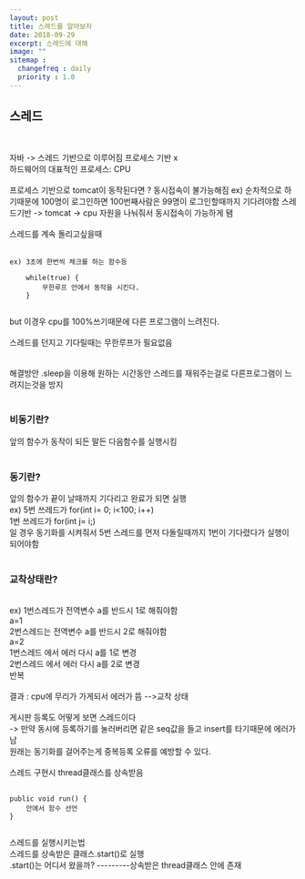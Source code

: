 ```yaml
---
layout: post
title: 스레드를 알아보자
date: 2018-09-29
excerpt: 스레드에 대해
image: ""
sitemap :
  changefreq : daily
  priority : 1.0
---
```

<div>
  <p>
    <h2>스레드</h2><br/>

자바 -> 스레드 기반으로 이루어짐 프로세스 기반 x<br/>
하드웨어의 대표적인 프로세스: CPU<br/>
<br/>
프로세스 기반으로 tomcat이 동작된다면 ? 동시접속이 불가능해짐 ex) 순차적으로 하기때문에 100명이 로그인하면 100번째사람은 99명이 로그인할때까지 기다려야함
스레드기반 -> tomcat -> cpu 자원을 나눠줘서 동시접속이 가능하게 됌
<br/><br/>
스레드를 계속 돌리고싶을때<br/>
</p>
<pre>
  <code>
ex) 3초에 한번씩 체크를 하는 함수등<br/>
    while(true) {
        무한루프 안에서 동작을 시킨다.
    }
    </code>
</pre>
<p>
but 이경우 cpu를 100%쓰기때문에 다른 프로그램이 느려진다.<br/>
<br/>
스레드를 던지고 기다릴때는 무한루프가 필요없음<br/>
<br/>
<br/>
해결방안 .sleep을 이용해 원하는 시간동안 스레드를 재워주는걸로 다른프로그램이 느려지는것을 방지<br/>
<br/>
<h3>비동기란?</h3> 앞의 함수가 동작이 되든 말든 다음함수를 실행시킴<br/>
<br/>
<h3>동기란?</h3> 앞의 함수가 끝이 날때까지 기다리고 완료가 되면 실행<br/>
    ex) 5번 쓰레드가 for(int i= 0; i<100; i++)<br/>
        1번 쓰레드가 for(int j= i;)<br/>
        일 경우 동기화를 시켜줘서 5번 스레드를 먼저 다돌릴때까지 1번이 기다렸다가 실행이 되어야함<br/>
        <br/>
<h3>교착상태란?</h3><br/>
ex) 1번스레드가 전역변수 a를 반드시 1로 해줘야함<br/>
    a=1<br/>
    2번스레드는 전역변수 a를 반드시 2로 해줘야함<br/>
    a=2<br/>
    1번스레드 에서 에러 다시 a를 1로 변경<br/>
    2번스레드 에서 에러 다시 a를 2로 변경<br/>
    반복<br/>
<br/>
결과 : cpu에 무리가 가게되서 에러가 뜸 -->교착 상태<br/>
<br/>
게시판 등록도 어떻게 보면 스레드이다<br/>
-> 만약 동시에 등록하기를 눌러버리면 같은 seq값을 들고 insert를 타기때문에 에러가 남<br/>
   원래는 동기화를 걸어주는게 중복등록 오류를 예방할 수 있다.<br/>
<br/>
스레드 구현시 thread클래스를 상속받음<br/>
</p>
<pre>
  <code>
public void run() {
    안에서 함수 선언
}
  </code>
</pre>
<p>
스레드를 실행시키는법<br/>
스레드를 상속받은 클래스.start()로 실행<br/>
.start()는 어디서 왔을까? ---------상속받은 thread클래스 안에 존재<br/>
</p>
</div>
